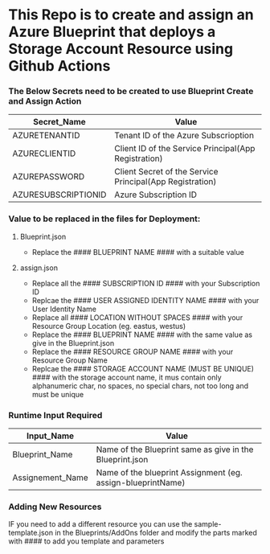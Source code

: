 # This Repo is to create and assign an Azure Blueprint that deploys a Storage Account Resource using Github Actions

### The Below Secrets need to be created to use Blueprint Create and Assign Action

| Secret_Name | Value |
| --- | ----------- |
| AZURETENANTID | Tenant ID of the Azure Subscrioption |
| AZURECLIENTID | Client ID of the Service Principal(App Registration) |
| AZUREPASSWORD | Client Secret of the Service Principal(App Registration) |
| AZURESUBSCRIPTIONID | Azure Subscription ID |


### Value to be replaced in the files for Deployment:

1. Blueprint.json
   - Replace the #### BLUEPRINT NAME #### with a suitable value

1. assign.json
   - Replace all the #### SUBSCRIPTION ID #### with your Subscription ID
   - Replcae the #### USER ASSIGNED IDENTITY NAME #### with your User Identity Name
   - Replace all #### LOCATION WITHOUT SPACES #### with your Resource Group Location (eg. eastus, westus)
   - Replace the #### BLUEPRINT NAME #### with the same value as give in the Blueprint.json
   - Replace the #### RESOURCE GROUP NAME #### with your Resource Group Name
   - Replcae the #### STORAGE ACCOUNT NAME (MUST BE UNIQUE) #### with the storage account name, it mus contain only alphanumeric char, no spaces, no special chars, not too long and must be unique

### Runtime Input Required

| Input_Name | Value |
| --- | ----------- |
| Blueprint_Name | Name of the Blueprint same as give in the Blueprint.json|
| Assignement_Name | Name of the blueprint Assignment (eg. assign-blueprintName) |

### Adding New Resources

IF you need to add a different resource you can use the sample-template.json in the Blueprints/AddOns folder and modify the parts marked with #### to add you template and parameters